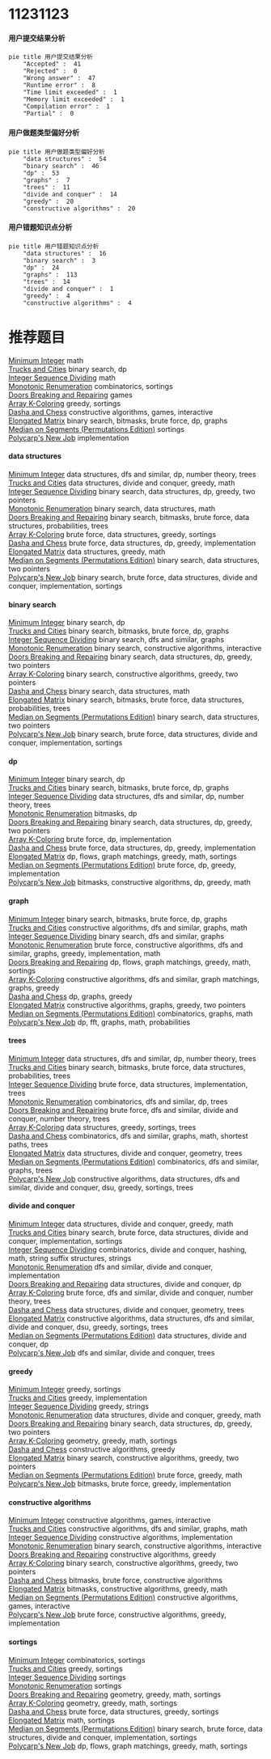 # 11231123
<!-- tabs:start -->
#### **用户提交结果分析**

```mermaid
pie title 用户提交结果分析
    "Accepted" :  41
    "Rejected" :  0
    "Wrong answer" :  47
    "Runtime error" :  8
    "Time limit exceeded" :  1
    "Memory limit exceeded" :  1
    "Compilation error" :  1
    "Partial" :  0
```
#### **用户做题类型偏好分析**

```mermaid
pie title 用户做题类型偏好分析
    "data structures" :  54
    "binary search" :  46
    "dp" :  53
    "graphs" :  7
    "trees" :  11
    "divide and conquer" :  14
    "greedy" :  20
    "constructive algorithms" :  20
```
#### **用户错题知识点分析**

```mermaid
pie title 用户错题知识点分析
    "data structures" :  16
    "binary search" :  3
    "dp" :  24
    "graphs" :  113
    "trees" :  14
    "divide and conquer" :  1
    "greedy" :  4
    "constructive algorithms" :  4
```
<!-- tabs:end -->
# 推荐题目
[Minimum Integer](http://codeforces.com/problemset/problem/1101/A)		math		  
[Trucks and Cities](http://codeforces.com/problemset/problem/1101/F)		binary search,
                        dp		  
[Integer Sequence Dividing](http://codeforces.com/problemset/problem/1102/A)		math		  
[Monotonic Renumeration](http://codeforces.com/problemset/problem/1102/E)		combinatorics,
                        sortings		  
[Doors Breaking and Repairing](http://codeforces.com/problemset/problem/1102/C)		games		  
[Array K-Coloring](http://codeforces.com/problemset/problem/1102/B)		greedy,
                        sortings		  
[Dasha and Chess](http://codeforces.com/problemset/problem/1100/D)		constructive algorithms,
                        games,
                        interactive		  
[Elongated Matrix](http://codeforces.com/problemset/problem/1102/F)		binary search,
                        bitmasks,
                        brute force,
                        dp,
                        graphs		  
[Median on Segments (Permutations Edition)](http://codeforces.com/problemset/problem/1005/E1)		sortings		  
[Polycarp's New Job](http://codeforces.com/problemset/problem/1101/E)		implementation		  
<!-- tabs:start -->
#### **data structures**
[Minimum Integer](http://codeforces.com/problemset/problem/1101/D)		data structures,
                        dfs and similar,
                        dp,
                        number theory,
                        trees		  
[Trucks and Cities](http://codeforces.com/problemset/problem/1100/F)		data structures,
                        divide and conquer,
                        greedy,
                        math		  
[Integer Sequence Dividing](http://codeforces.com/problemset/problem/1492/C)		binary search,
                        data structures,
                        dp,
                        greedy,
                        two pointers		  
[Monotonic Renumeration](http://codeforces.com/problemset/problem/1490/G)		binary search,
                        data structures,
                        math		  
[Doors Breaking and Repairing](http://codeforces.com/problemset/problem/1479/D)		binary search,
                        bitmasks,
                        brute force,
                        data structures,
                        probabilities,
                        trees		  
[Array K-Coloring](http://codeforces.com/problemset/problem/1497/A)		brute force,
                        data structures,
                        greedy,
                        sortings		  
[Dasha and Chess](http://codeforces.com/problemset/problem/1491/C)		brute force,
                        data structures,
                        dp,
                        greedy,
                        implementation		  
[Elongated Matrix](http://codeforces.com/problemset/problem/1492/B)		data structures,
                        greedy,
                        math		  
[Median on Segments (Permutations Edition)](http://codeforces.com/problemset/problem/1436/E)		binary search,
                        data structures,
                        two pointers		  
[Polycarp's New Job](http://codeforces.com/problemset/problem/1461/D)		binary search,
                        brute force,
                        data structures,
                        divide and conquer,
                        implementation,
                        sortings		  
#### **binary search**
[Minimum Integer](http://codeforces.com/problemset/problem/1101/F)		binary search,
                        dp		  
[Trucks and Cities](http://codeforces.com/problemset/problem/1102/F)		binary search,
                        bitmasks,
                        brute force,
                        dp,
                        graphs		  
[Integer Sequence Dividing](http://codeforces.com/problemset/problem/1100/E)		binary search,
                        dfs and similar,
                        graphs		  
[Monotonic Renumeration](http://codeforces.com/problemset/problem/1103/B)		binary search,
                        constructive algorithms,
                        interactive		  
[Doors Breaking and Repairing](http://codeforces.com/problemset/problem/1492/C)		binary search,
                        data structures,
                        dp,
                        greedy,
                        two pointers		  
[Array K-Coloring](http://codeforces.com/problemset/problem/1463/D)		binary search,
                        constructive algorithms,
                        greedy,
                        two pointers		  
[Dasha and Chess](http://codeforces.com/problemset/problem/1490/G)		binary search,
                        data structures,
                        math		  
[Elongated Matrix](http://codeforces.com/problemset/problem/1479/D)		binary search,
                        bitmasks,
                        brute force,
                        data structures,
                        probabilities,
                        trees		  
[Median on Segments (Permutations Edition)](http://codeforces.com/problemset/problem/1436/E)		binary search,
                        data structures,
                        two pointers		  
[Polycarp's New Job](http://codeforces.com/problemset/problem/1461/D)		binary search,
                        brute force,
                        data structures,
                        divide and conquer,
                        implementation,
                        sortings		  
#### **dp**
[Minimum Integer](http://codeforces.com/problemset/problem/1101/F)		binary search,
                        dp		  
[Trucks and Cities](http://codeforces.com/problemset/problem/1102/F)		binary search,
                        bitmasks,
                        brute force,
                        dp,
                        graphs		  
[Integer Sequence Dividing](http://codeforces.com/problemset/problem/1101/D)		data structures,
                        dfs and similar,
                        dp,
                        number theory,
                        trees		  
[Monotonic Renumeration](http://codeforces.com/problemset/problem/1103/D)		bitmasks,
                        dp		  
[Doors Breaking and Repairing](http://codeforces.com/problemset/problem/1492/C)		binary search,
                        data structures,
                        dp,
                        greedy,
                        two pointers		  
[Array K-Coloring](https://codeforces.com/contest/1457/problem/C)		brute force,
                        dp,
                        implementation		  
[Dasha and Chess](http://codeforces.com/problemset/problem/1491/C)		brute force,
                        data structures,
                        dp,
                        greedy,
                        implementation		  
[Elongated Matrix](http://codeforces.com/problemset/problem/1437/C)		dp,
                        flows,
                        graph matchings,
                        greedy,
                        math,
                        sortings		  
[Median on Segments (Permutations Edition)](http://codeforces.com/problemset/problem/1499/B)		brute force,
                        dp,
                        greedy,
                        implementation		  
[Polycarp's New Job](http://codeforces.com/problemset/problem/1491/D)		bitmasks,
                        constructive algorithms,
                        dp,
                        greedy,
                        math		  
#### **graph**
[Minimum Integer](http://codeforces.com/problemset/problem/1102/F)		binary search,
                        bitmasks,
                        brute force,
                        dp,
                        graphs		  
[Trucks and Cities](http://codeforces.com/problemset/problem/1103/C)		constructive algorithms,
                        dfs and similar,
                        graphs,
                        math		  
[Integer Sequence Dividing](http://codeforces.com/problemset/problem/1100/E)		binary search,
                        dfs and similar,
                        graphs		  
[Monotonic Renumeration](http://codeforces.com/problemset/problem/1487/C)		brute force,
                        constructive algorithms,
                        dfs and similar,
                        graphs,
                        greedy,
                        implementation,
                        math		  
[Doors Breaking and Repairing](http://codeforces.com/problemset/problem/1437/C)		dp,
                        flows,
                        graph matchings,
                        greedy,
                        math,
                        sortings		  
[Array K-Coloring](http://codeforces.com/problemset/problem/1470/D)		constructive algorithms,
                        dfs and similar,
                        graph matchings,
                        graphs,
                        greedy		  
[Dasha and Chess](http://codeforces.com/problemset/problem/1476/C)		dp,
                        graphs,
                        greedy		  
[Elongated Matrix](http://codeforces.com/problemset/problem/1304/D)		constructive algorithms,
                        graphs,
                        greedy,
                        two pointers		  
[Median on Segments (Permutations Edition)](http://codeforces.com/problemset/problem/1475/C)		combinatorics,
                        graphs,
                        math		  
[Polycarp's New Job](http://codeforces.com/problemset/problem/553/E)		dp,
                        fft,
                        graphs,
                        math,
                        probabilities		  
#### **trees**
[Minimum Integer](http://codeforces.com/problemset/problem/1101/D)		data structures,
                        dfs and similar,
                        dp,
                        number theory,
                        trees		  
[Trucks and Cities](http://codeforces.com/problemset/problem/1479/D)		binary search,
                        bitmasks,
                        brute force,
                        data structures,
                        probabilities,
                        trees		  
[Integer Sequence Dividing](http://codeforces.com/problemset/problem/1511/C)		brute force,
                        data structures,
                        implementation,
                        trees		  
[Monotonic Renumeration](http://codeforces.com/problemset/problem/1499/F)		combinatorics,
                        dfs and similar,
                        dp,
                        trees		  
[Doors Breaking and Repairing](http://codeforces.com/problemset/problem/1491/E)		brute force,
                        dfs and similar,
                        divide and conquer,
                        number theory,
                        trees		  
[Array K-Coloring](http://codeforces.com/problemset/problem/1466/D)		data structures,
                        greedy,
                        sortings,
                        trees		  
[Dasha and Chess](http://codeforces.com/problemset/problem/1495/D)		combinatorics,
                        dfs and similar,
                        graphs,
                        math,
                        shortest paths,
                        trees		  
[Elongated Matrix](http://codeforces.com/problemset/problem/1303/G)		data structures,
                        divide and conquer,
                        geometry,
                        trees		  
[Median on Segments (Permutations Edition)](http://codeforces.com/problemset/problem/1454/E)		combinatorics,
                        dfs and similar,
                        graphs,
                        trees		  
[Polycarp's New Job](http://codeforces.com/problemset/problem/1494/D)		constructive algorithms,
                        data structures,
                        dfs and similar,
                        divide and conquer,
                        dsu,
                        greedy,
                        sortings,
                        trees		  
#### **divide and conquer**
[Minimum Integer](http://codeforces.com/problemset/problem/1100/F)		data structures,
                        divide and conquer,
                        greedy,
                        math		  
[Trucks and Cities](http://codeforces.com/problemset/problem/1461/D)		binary search,
                        brute force,
                        data structures,
                        divide and conquer,
                        implementation,
                        sortings		  
[Integer Sequence Dividing](http://codeforces.com/problemset/problem/1466/G)		combinatorics,
                        divide and conquer,
                        hashing,
                        math,
                        string suffix structures,
                        strings		  
[Monotonic Renumeration](http://codeforces.com/problemset/problem/1490/D)		dfs and similar,
                        divide and conquer,
                        implementation		  
[Doors Breaking and Repairing](https://codeforces.com/contest/1483/problem/C)		data structures,
                        divide and conquer,
                        dp		  
[Array K-Coloring](http://codeforces.com/problemset/problem/1491/E)		brute force,
                        dfs and similar,
                        divide and conquer,
                        number theory,
                        trees		  
[Dasha and Chess](http://codeforces.com/problemset/problem/1303/G)		data structures,
                        divide and conquer,
                        geometry,
                        trees		  
[Elongated Matrix](http://codeforces.com/problemset/problem/1494/D)		constructive algorithms,
                        data structures,
                        dfs and similar,
                        divide and conquer,
                        dsu,
                        greedy,
                        sortings,
                        trees		  
[Median on Segments (Permutations Edition)](http://codeforces.com/problemset/problem/1482/E)		data structures,
                        divide and conquer,
                        dp		  
[Polycarp's New Job](http://codeforces.com/problemset/problem/566/C)		dfs and similar,
                        divide and conquer,
                        trees		  
#### **greedy**
[Minimum Integer](http://codeforces.com/problemset/problem/1102/B)		greedy,
                        sortings		  
[Trucks and Cities](http://codeforces.com/problemset/problem/1101/B)		greedy,
                        implementation		  
[Integer Sequence Dividing](http://codeforces.com/problemset/problem/1102/D)		greedy,
                        strings		  
[Monotonic Renumeration](http://codeforces.com/problemset/problem/1100/F)		data structures,
                        divide and conquer,
                        greedy,
                        math		  
[Doors Breaking and Repairing](http://codeforces.com/problemset/problem/1492/C)		binary search,
                        data structures,
                        dp,
                        greedy,
                        two pointers		  
[Array K-Coloring](https://codeforces.com/contest/1496/problem/C)		geometry,
                        greedy,
                        math,
                        sortings		  
[Dasha and Chess](http://codeforces.com/problemset/problem/1493/A)		constructive algorithms,
                        greedy		  
[Elongated Matrix](http://codeforces.com/problemset/problem/1463/D)		binary search,
                        constructive algorithms,
                        greedy,
                        two pointers		  
[Median on Segments (Permutations Edition)](http://codeforces.com/problemset/problem/1462/C)		brute force,
                        greedy,
                        math		  
[Polycarp's New Job](http://codeforces.com/problemset/problem/1494/B)		bitmasks,
                        brute force,
                        greedy,
                        implementation		  
#### **constructive algorithms**
[Minimum Integer](http://codeforces.com/problemset/problem/1100/D)		constructive algorithms,
                        games,
                        interactive		  
[Trucks and Cities](http://codeforces.com/problemset/problem/1103/C)		constructive algorithms,
                        dfs and similar,
                        graphs,
                        math		  
[Integer Sequence Dividing](http://codeforces.com/problemset/problem/1103/A)		constructive algorithms,
                        implementation		  
[Monotonic Renumeration](http://codeforces.com/problemset/problem/1103/B)		binary search,
                        constructive algorithms,
                        interactive		  
[Doors Breaking and Repairing](http://codeforces.com/problemset/problem/1493/A)		constructive algorithms,
                        greedy		  
[Array K-Coloring](http://codeforces.com/problemset/problem/1463/D)		binary search,
                        constructive algorithms,
                        greedy,
                        two pointers		  
[Dasha and Chess](https://codeforces.com/contest/1456/problem/B)		bitmasks,
                        brute force,
                        constructive algorithms		  
[Elongated Matrix](http://codeforces.com/problemset/problem/1492/D)		bitmasks,
                        constructive algorithms,
                        greedy,
                        math		  
[Median on Segments (Permutations Edition)](https://codeforces.com/contest/1504/problem/D)		constructive algorithms,
                        games,
                        interactive		  
[Polycarp's New Job](https://codeforces.com/contest/1483/problem/A)		brute force,
                        constructive algorithms,
                        greedy,
                        implementation		  
#### **sortings**
[Minimum Integer](http://codeforces.com/problemset/problem/1102/E)		combinatorics,
                        sortings		  
[Trucks and Cities](http://codeforces.com/problemset/problem/1102/B)		greedy,
                        sortings		  
[Integer Sequence Dividing](http://codeforces.com/problemset/problem/1005/E1)		sortings		  
[Monotonic Renumeration](http://codeforces.com/problemset/problem/1101/C)		sortings		  
[Doors Breaking and Repairing](https://codeforces.com/contest/1496/problem/C)		geometry,
                        greedy,
                        math,
                        sortings		  
[Array K-Coloring](http://codeforces.com/problemset/problem/1495/A)		geometry,
                        greedy,
                        math,
                        sortings		  
[Dasha and Chess](http://codeforces.com/problemset/problem/1497/A)		brute force,
                        data structures,
                        greedy,
                        sortings		  
[Elongated Matrix](http://codeforces.com/problemset/problem/1427/A)		math,
                        sortings		  
[Median on Segments (Permutations Edition)](http://codeforces.com/problemset/problem/1461/D)		binary search,
                        brute force,
                        data structures,
                        divide and conquer,
                        implementation,
                        sortings		  
[Polycarp's New Job](http://codeforces.com/problemset/problem/1437/C)		dp,
                        flows,
                        graph matchings,
                        greedy,
                        math,
                        sortings		  
<!-- tabs:end -->
